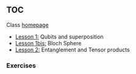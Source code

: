 ## TOC

Class [homepage](https://www.cs.miami.edu/home/burt/learning/csc595.251/)

- [Lesson 1:](./qubits-super-bloch.ipynb) Qubits and superposition
- [Lesson 1bis:](./bloch-sphere.ipynb) Bloch Sphere
- [Lesson 2:](./entangled-up-in-blue.ipynb) Entanglement and Tensor products

### Exercises
